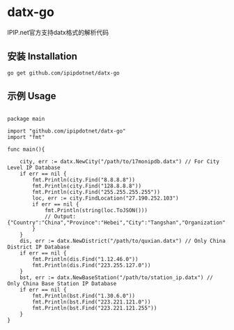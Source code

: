 # datx-go
IPIP.net官方支持datx格式的解析代码

## 安装 Installation
<pre><code>go get github.com/ipipdotnet/datx-go</code></pre>

## 示例 Usage
<pre>
<code>
package main

import "github.com/ipipdotnet/datx-go"
import "fmt"

func main(){

    city, err := datx.NewCity("/path/to/17monipdb.datx") // For City Level IP Database
    if err == nil {
        fmt.Println(city.Find("8.8.8.8"))
        fmt.Println(city.Find("128.8.8.8"))
        fmt.Println(city.Find("255.255.255.255"))
        loc, err := city.FindLocation("27.190.252.103")
        if err == nil {
            fmt.Println(string(loc.ToJSON()))
            // Output:  {"Country":"China","Province":"Hebei","City":"Tangshan","Organization":"","ISP":"ChinaTelecom","Latitude":"39.635113","Longitude":"118.175393","TimeZone":"Asia/Shanghai","TimeZone2":"UTC+8","CityCode":"130200","PhonePrefix":"86","CountryCode":"CN","ContinentCode":"AP","IDC":"","BaseStation":"","Anycast":false}
        }
    }
    dis, err := datx.NewDistrict("/path/to/quxian.datx") // Only China District IP Database
    if err == nil {
        fmt.Println(dis.Find("1.12.46.0"))
        fmt.Println(dis.Find("223.255.127.0"))
    }
    bst, err := datx.NewBaseStation("/path/to/station_ip.datx") // Only China Base Station IP Database
    if err == nil {
        fmt.Println(bst.Find("1.30.6.0"))
        fmt.Println(bst.Find("223.221.121.0"))
        fmt.Println(bst.Find("223.221.121.255"))
    }    
}
</code>
</pre>

